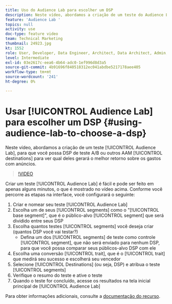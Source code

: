 ```yaml
---
title: Uso do Audience Lab para escolher um DSP
description: Neste vídeo, abordamos a criação de um teste do Audience Lab, para que você possa DSP de teste A/B ou outros destinos de AAM para ver qual deles gerará o melhor retorno sobre os gastos com anúncios.
feature: 'Audience Lab '
topics: null
activity: use
doc-type: feature video
team: Technical Marketing
thumbnail: 24923.jpg
kt: 1552
role: User, Developer, Data Engineer, Architect, Data Architect, Admin, Leader
level: Intermediate
exl-id: 03e2617c-eea6-4b64-adc0-1ef996d8d3a5
source-git-commit: 4b91696f840518312ec041abdbe5217178aee405
workflow-type: tm+mt
source-wordcount: '241'
ht-degree: 0%

---
```


# Usar [!UICONTROL Audience Lab] para escolher um DSP {#using-audience-lab-to-choose-a-dsp}

Neste vídeo, abordamos a criação de um teste [!UICONTROL Audience Lab], para que você possa DSP de teste A/B ou outros AAM [!UICONTROL destinations] para ver qual deles gerará o melhor retorno sobre os gastos com anúncios.

>[!VIDEO](https://video.tv.adobe.com/v/24923/?quality=12)

Criar um teste [!UICONTROL Audience Lab] é fácil e pode ser feito em apenas alguns minutos, o que é mostrado no vídeo acima. Conforme você percorre as etapas na interface, você configurará o seguinte:

1. Criar e nomear seu teste [!UICONTROL Audience Lab]
1. Escolha um de seus [!UICONTROL segments] como o &quot;[!UICONTROL base segment]&quot;, que é o público-alvo [!UICONTROL segment] que será dividido entre seus DSP
1. Escolha quantos testes [!UICONTROL segments] você deseja criar (quantos DSP você vai testar?)
   * Defina um dos [!UICONTROL segments] de teste como controle [!UICONTROL segment], que não será enviado para nenhum DSP, para que você possa comparar seus públicos-alvo DSP com ele
1. Escolha uma conversão [!UICONTROL trait], que é o [!UICONTROL trait] que medirá seu sucesso e escolherá seu vencedor
1. Selecione [!UICONTROL Destinations] (ou seja, DSP) e atribua o teste [!UICONTROL segments]
1. Verifique o resumo do teste e ative o teste
1. Quando o teste for concluído, acesse os resultados na tela inicial principal de [!UICONTROL Audience Lab]

Para obter informações adicionais, consulte a [documentação do recurso](https://marketing.adobe.com/resources/help/en_US/aam/audience-lab.html).
